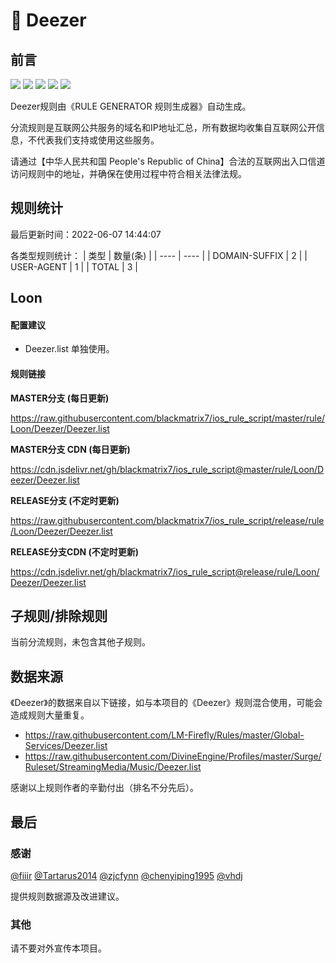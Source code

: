 # 🧸 Deezer

## 前言

![](https://shields.io/badge/-移除重复规则-ff69b4) ![](https://shields.io/badge/-DOMAIN与DOMAIN--SUFFIX合并-green) ![](https://shields.io/badge/-DOMAIN--SUFFIX间合并-critical) ![](https://shields.io/badge/-DOMAIN--SUFFIX与DOMAIN--KEYWORD合并-blue) ![](https://shields.io/badge/-IP--CIDR(6)合并-blueviolet) 

Deezer规则由《RULE GENERATOR 规则生成器》自动生成。

分流规则是互联网公共服务的域名和IP地址汇总，所有数据均收集自互联网公开信息，不代表我们支持或使用这些服务。

请通过【中华人民共和国 People's Republic of China】合法的互联网出入口信道访问规则中的地址，并确保在使用过程中符合相关法律法规。

## 规则统计

最后更新时间：2022-06-07 14:44:07

各类型规则统计：
| 类型 | 数量(条)  | 
| ---- | ----  |
| DOMAIN-SUFFIX | 2  | 
| USER-AGENT | 1  | 
| TOTAL | 3  | 


## Loon 

#### 配置建议
- Deezer.list 单独使用。

#### 规则链接
**MASTER分支 (每日更新)**

https://raw.githubusercontent.com/blackmatrix7/ios_rule_script/master/rule/Loon/Deezer/Deezer.list

**MASTER分支 CDN (每日更新)**

https://cdn.jsdelivr.net/gh/blackmatrix7/ios_rule_script@master/rule/Loon/Deezer/Deezer.list

**RELEASE分支 (不定时更新)**

https://raw.githubusercontent.com/blackmatrix7/ios_rule_script/release/rule/Loon/Deezer/Deezer.list

**RELEASE分支CDN (不定时更新)**

https://cdn.jsdelivr.net/gh/blackmatrix7/ios_rule_script@release/rule/Loon/Deezer/Deezer.list

## 子规则/排除规则


当前分流规则，未包含其他子规则。

## 数据来源

《Deezer》的数据来自以下链接，如与本项目的《Deezer》规则混合使用，可能会造成规则大量重复。

- https://raw.githubusercontent.com/LM-Firefly/Rules/master/Global-Services/Deezer.list
- https://raw.githubusercontent.com/DivineEngine/Profiles/master/Surge/Ruleset/StreamingMedia/Music/Deezer.list


感谢以上规则作者的辛勤付出（排名不分先后）。

## 最后

### 感谢

[@fiiir](https://github.com/fiiir) [@Tartarus2014](https://github.com/Tartarus2014) [@zjcfynn](https://github.com/zjcfynn) [@chenyiping1995](https://github.com/chenyiping1995) [@vhdj](https://github.com/vhdj)

提供规则数据源及改进建议。

### 其他

请不要对外宣传本项目。
